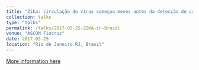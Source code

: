 ```yaml
---
title: "Zika: circulação do vírus começou meses antes da detecção de casos"
collection: talks
type: "talks"
permalink: /talks/2017-05-25-ZIKA-in-Brasil
venue: "ASCOM Fiocruz"
date: 2017-05-25
location: "Rio de Janeiro RJ, Brasil"
---
```


[More information here](https://portal.fiocruz.br/noticia/zika-circulacao-do-virus-comecou-meses-antes-da-deteccao-de-casos)
